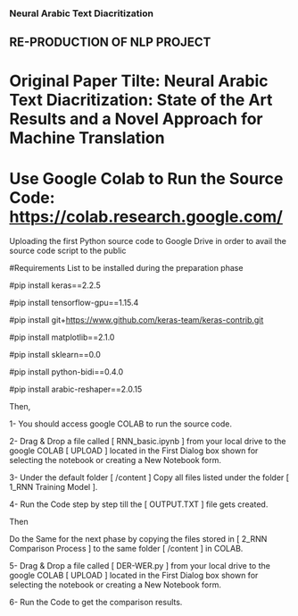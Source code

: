 ### Neural Arabic Text Diacritization
##  RE-PRODUCTION OF NLP PROJECT

#   Original Paper Tilte: Neural Arabic Text Diacritization: State of the Art Results and a Novel Approach for Machine Translation
#   Use Google Colab to Run the Source Code: https://colab.research.google.com/
Uploading the first Python source code to Google Drive in order to avail the source code script to the public 

#Requirements List to be installed during the preparation phase

#pip install keras==2.2.5

#pip install tensorflow-gpu==1.15.4

#pip install git+https://www.github.com/keras-team/keras-contrib.git

#pip install matplotlib==2.1.0

#pip install sklearn==0.0

#pip install python-bidi==0.4.0

#pip install arabic-reshaper==2.0.15

Then,

 1- You should access google COLAB to run the source code.

 2- Drag & Drop a file called [ RNN_basic.ipynb ] from your local drive to the google COLAB [ UPLOAD ] located in the First Dialog box shown 
    for selecting the notebook or creating a New Notebook form.

 3- Under the default folder [ /content ] Copy all files listed under the folder [ 1_RNN Training Model ].

 4- Run the Code step by step till the [ OUTPUT.TXT ] file gets created.

 Then

 Do the Same for the next phase by copying the files stored in [ 2_RNN Comparison Process ] to the same folder [ /content ] in COLAB.

 5- Drag & Drop a file called [ DER-WER.py ] from your local drive to the google COLAB [ UPLOAD ] located in the First Dialog box shown 
    for selecting the notebook or creating a New Notebook form.

 6- Run the Code to get the comparison results.
